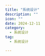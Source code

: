 ```yaml
---
title: "系统设计"
description: ""
icon: ""
date: 2024-12-11
category:
  - 系统设计
tag:
  - 系统设计

---
```


